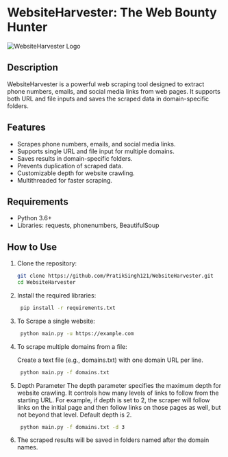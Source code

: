 # WebsiteHarvester: The Web Bounty Hunter

![WebsiteHarvester Logo](WebsiteHarvester_logo.png)

## Description

WebsiteHarvester is a powerful web scraping tool designed to extract phone numbers, emails, and social media links from web pages. It supports both URL and file inputs and saves the scraped data in domain-specific folders.

## Features

- Scrapes phone numbers, emails, and social media links.
- Supports single URL and file input for multiple domains.
- Saves results in domain-specific folders.
- Prevents duplication of scraped data.
- Customizable depth for website crawling.
- Multithreaded for faster scraping.

## Requirements

- Python 3.6+
- Libraries: requests, phonenumbers, BeautifulSoup

## How to Use

1. Clone the repository:

   ```bash
   git clone https://github.com/PratikSingh121/WebsiteHarvester.git
   cd WebsiteHarvester

2. Install the required libraries:
  
   ```bash
    pip install -r requirements.txt

3. To Scrape a single website:

   ```bash
    python main.py -u https://example.com

4. To scrape multiple domains from a file:

   Create a text file (e.g., domains.txt) with one domain URL per line.

   ```bash
    python main.py -f domains.txt

5. Depth Parameter
   The depth parameter specifies the maximum depth for website crawling. It controls how many levels of links to follow from the starting URL. For example, if         depth is set to 2, the scraper will follow links on the initial page and then follow links on those pages as well, but not beyond that level. Default depth is 2.
   ```bash
    python main.py -f domains.txt -d 3

 6. The scraped results will be saved in folders named after the domain names.
